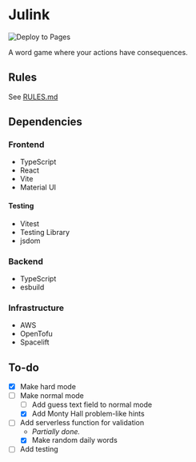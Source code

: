 # Julink

![Deploy to Pages](https://github.com/eoyoa/Julink/actions/workflows/main.yaml/badge.svg)

A word game where your actions have consequences.

## Rules

See [RULES.md](./RULES.md)

## Dependencies

### Frontend

- TypeScript
- React
- Vite
- Material UI

#### Testing

- Vitest
- Testing Library
- jsdom

### Backend

- TypeScript
- esbuild

### Infrastructure

- AWS
- OpenTofu
- Spacelift

## To-do

- [X] Make hard mode
- [ ] Make normal mode
  - [ ] Add guess text field to normal mode
  - [X] Add Monty Hall problem-like hints
- [ ] Add serverless function for validation
  - *Partially done.*
  - [X] Make random daily words
- [ ] Add testing